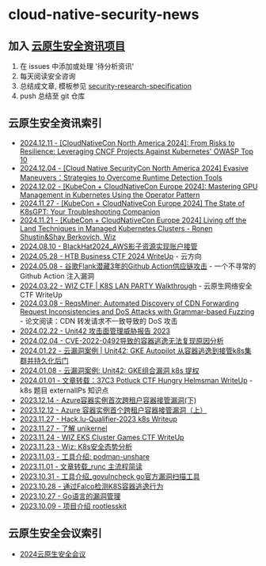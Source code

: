 # cloud-native-security-news

## 加入 [云原生安全资讯项目](https://github.com/cloud-native-security-news/cloud-native-security-news)

1. 在 issues 中添加或处理 '待分析资讯'
2. 每天阅读安全咨询
3. 总结成文章, 模板参见 [security-research-specification](https://github.com/cloud-native-security-news/spec)
4. push 总结至 git 仓库

## 云原生安全资讯索引

+ [2024.12.11 - [CloudNativeCon North America 2024]: From Risks to Resilience: Leveraging CNCF Projects Against Kubernetes' OWASP Top 10](./2024-12-11_CloudNativeSecurityConNA2024-RisksToResilience.md)
+ [2024.12.04 - [Cloud Native SecurityCon North America 2024] Evasive Maneuvers：Strategies to Overcome Runtime Detection Tools](./2024-12-04_CloudNativeSecurityConNA2024-Evasive_Maneuvers.md)
+ [2024.12.02 - [KubeCon + CloudNativeCon Europe 2024]: Mastering GPU Management in Kubernetes Using the Operator Pattern](./2024-12-02_nvidia-k8s-gpu-operator.md)
+ [2024.11.27 - [KubeCon + CloudNativeCon Europe 2024] The State of K8sGPT: Your Troubleshooting Companion](./2024-11-27_KubeConEu2024-K8sGPT.md)
+ [2024.11.21 - [KubeCon + CloudNativeCon Europe 2024] Living off the Land Techniques in Managed Kubernetes Clusters - Ronen Shustin&Shay Berkovich, Wiz](./2024-11-21_LOTL-in-K8S.md)
+ [2024.08.10 - BlackHat2024_AWS影子资源实现账户接管](./2024-08-10_BlackHat2024_AWS影子资源实现账户接管.md)
+ [2024.05.28 - HTB Business CTF 2024 WriteUp](./2024-05-28-HTB_Business_CTF_2024_WriteUp.md) - 云方向
+ [2024.05.08 - 谷歌Flank潜藏3年的Github Action供应链攻击](./2024-05-08_google-flank-3-years-github-action-attack.md) - 一个不寻常的 Github Action 注入漏洞
+ [2024.03.22 - WIZ CTF | K8S LAN PARTY  Walkthrough](./2024-03-22_wiz_k8s_lan_party_ctf_walkthrough.md) - 云原生网络安全 CTF WriteUp 
+ [2024.03.08 - ReqsMiner: Automated Discovery of CDN Forwarding Request Inconsistencies and DoS Attacks with Grammar-based Fuzzing](./2024-03-08_CDN-Dos.md) - 论文阅读：CDN 转发请求不一致导致的 DoS 攻击
+ [2024.02.22 - Unit42 攻击面管理威胁报告 2023](./2024-02-22_Unit42_ASM_Threat_Report_2023.md)
+ [2024.02.04 - CVE-2022-0492导致的容器逃逸无法复现原因分析](./2024-02-04_CVE-2022-0492-reproduce.md)
+ [2024.01.22 - 云漏洞案例 | Unit42: GKE Autopilot 从容器逃逸到接管k8s集群并持久化后门](./2024-01-22_Unit42_GKE-Autopilot.md)
+ [2024.01.08 - 云漏洞案例: Unit42: GKE组合漏洞 k8s 提权](./2024-01-08_Unit42_GKE_k8s-escalation.md)
+ [2024.01.01 - 文章转载：37C3 Potluck CTF Hungry Helmsman WriteUp](./2024-01-02_37C3-Potluck-CTF_Hungry-Helmsman_WriteUp.md) - k8s 题目 externalIPs 知识点
+ [2023.12.14 - Azure容器实例首次跨租户容器接管漏洞(下)](./2023-12-14_azure-container-instances(2).md)
+ [2023.12.12 - Azure 容器实例首个跨租户容器接管漏洞（上）](./2023-12-12_azure-container-instances(1).md)
+ [2023.11.27 - Hack.lu-Qualifier-2023 k8s Writeup](./2023-11-27_Hack.lu-Qualifier-2023_k8s_Writeup.md)
+ [2023.11.27 - 了解 unikernel](./2023-11-27_unikernel.md)
+ [2023.11.24 - WIZ EKS Cluster Games CTF WriteUp](./2023-11-24_WIZ-EKS-Cluster-Games-CTF-WriteUp.md)
+ [2023.11.23 - Wiz: K8s安全态势分析](./2023-11-23_Wiz_K8s-security-report.md)
+ [2023.11.03 - 工具介绍: podman-unshare](./2023-11-02_podman-unshare.md)
+ [2023.11.01 - 文章转载_runc 主流程简读](./2023-11-01_runc-main-process.md)
+ [2023.10.31 - 工具介绍_govulncheck go官方漏洞扫描工具](./2023-10-31_govulncheck.md)
+ [2023.10.28 - 通过Falco检测K8S容器逃逸行为](./2023-10-28_Falco-detect-K8S-escape.md)
+ [2023.10.27 - Go语言的漏洞管理](./2023-10-27_go-vuln.md)
+ [2023.10.09 - 项目介绍 rootlesskit](./2023-10-09_rootlesskit.md)

## 云原生安全会议索引

+ [2024云原生安全会议](./2024-con.md)
